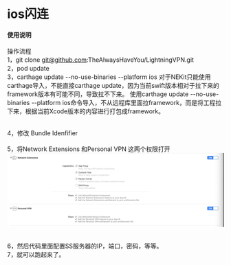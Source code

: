 # ios闪连

#### 使用说明
操作流程
<br>1，git clone git@github.com:TheAlwaysHaveYou/LightningVPN.git
<br>2，pod update
<br>3，carthage update --no-use-binaries --platform ios
        对于NEKit只能使用carthage导入，不能直接carthage update，因为当前swift版本相对于拉下来的framework版本有可能不同，导致拉不下来。 使用carthage update --no-use-binaries --platform ios命令导入，不从远程库里面拉framework，而是将工程拉下来，根据当前Xcode版本的内容进行打包成framework。

<br>4，修改 Bundle Idenfifier  
<br>5，将Network Extensions 和Personal VPN 这两个权限打开
![](https://github.com/TheAlwaysHaveYou/LightningVPN/raw/master/sourse/1563784087757.jpg)

<br>6，然后代码里面配置SS服务器的IP，端口，密码，等等。
<br>7，就可以跑起来了。

